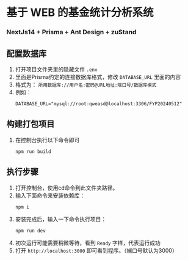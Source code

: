 # 基于 WEB 的基金统计分析系统
### NextJs14 + Prisma + Ant Design + zuStand


## 配置数据库
1. 打开项目文件夹里的隐藏文件 `.env`
2. 里面是Prisma约定的连接数据库格式，修改 `DATABASE_URL` 里面的内容
3. 格式为：
   `所用数据库://用户名:密码@URL地址:端口号/数据库模式`
4. 例如：
   ```
   DATABASE_URL="mysql://root:qweasd@localhost:3306/FYP20240512"
   ```

## 构建打包项目
1. 在控制台执行以下命令即可
   ```
   npm run build
   ```

## 执行步骤
1. 打开控制台，使用cd命令到此文件夹路径。
2. 输入下面命令来安装依赖库：
    ```
    npm i 
    ```
3. 安装完成后，输入一下命令执行项目：
    ```
    npm run dev
    ```
4. 初次运行可能需要稍微等待，看到 `Ready` 字样，代表运行成功
5. 打开 `http://localhost:3000` 即可看到程序。（端口号默认为3000）


